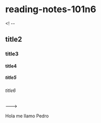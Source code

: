 # reading-notes-101n6
<! --
## title2
### title3
#### title4
##### title5
###### title6
--->

Hola me llamo Pedro
